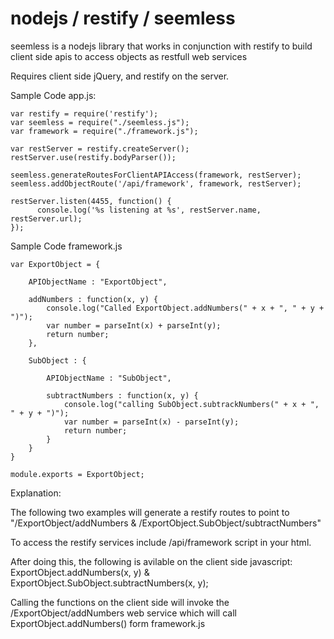 nodejs / restify / seemless
============

seemless is a nodejs library that works in conjunction with restify to build client side apis to access objects as restfull web services

Requires client side jQuery, and restify on the server.

Sample Code app.js:

    var restify = require('restify');
    var seemless = require("./seemless.js");
    var framework = require("./framework.js");
        
    var restServer = restify.createServer();
    restServer.use(restify.bodyParser());

    seemless.generateRoutesForClientAPIAccess(framework, restServer);
    seemless.addObjectRoute('/api/framework', framework, restServer);

    restServer.listen(4455, function() {
          console.log('%s listening at %s', restServer.name, restServer.url);
    });

Sample Code framework.js

    var ExportObject = {

        APIObjectName : "ExportObject",
        
        addNumbers : function(x, y) {
            console.log("Called ExportObject.addNumbers(" + x + ", " + y + ")");
            var number = parseInt(x) + parseInt(y);
            return number;
        },

        SubObject : {
        
            APIObjectName : "SubObject",
        
            subtractNumbers : function(x, y) {
                console.log("calling SubObject.subtrackNumbers(" + x + ", " + y + ")");
                var number = parseInt(x) - parseInt(y);
                return number;
            }
        }
    }

    module.exports = ExportObject;

Explanation:

The following two examples will generate a restify routes to point to "/ExportObject/addNumbers & /ExportObject.SubObject/subtractNumbers"

To access the restify services include /api/framework script in your html.

After doing this, the following is avilable on the client side javascript: ExportObject.addNumbers(x, y) & ExportObject.SubObject.subtractNumbers(x, y);

Calling the functions on the client side will invoke the /ExportObject/addNumbers web service which will call ExportObject.addNumbers() form framework.js
